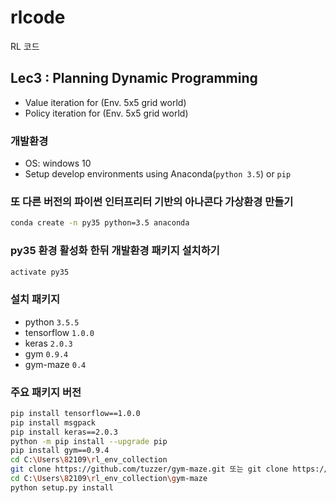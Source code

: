 # rlcode
RL 코드

## Lec3 : Planning Dynamic Programming
  * Value iteration for (Env. 5x5 grid world)
  * Policy iteration for (Env. 5x5 grid world)

### 개발환경
  * OS: windows 10
  * Setup develop environments using Anaconda(`python 3.5`) or `pip`

### 또 다른 버전의 파이썬 인터프리터 기반의 아나콘다 가상환경 만들기
```bash
conda create -n py35 python=3.5 anaconda
```

### py35 환경 활성화 한뒤 개발환경 패키지 설치하기
```bash
activate py35
```

### 설치 패키지
  * python `3.5.5`
  * tensorflow `1.0.0`
  * keras `2.0.3`
  * gym `0.9.4`                     
  * gym-maze `0.4`                  
  
### 주요 패키지 버전
```bash
pip install tensorflow==1.0.0
pip install msgpack
pip install keras==2.0.3
python -m pip install --upgrade pip
pip install gym==0.9.4
cd C:\Users\82109\rl_env_collection 
git clone https://github.com/tuzzer/gym-maze.git 또는 git clone https://github.com/MattChanTK/gym-maze.git
cd C:\Users\82109\rl_env_collection\gym-maze
python setup.py install
```
